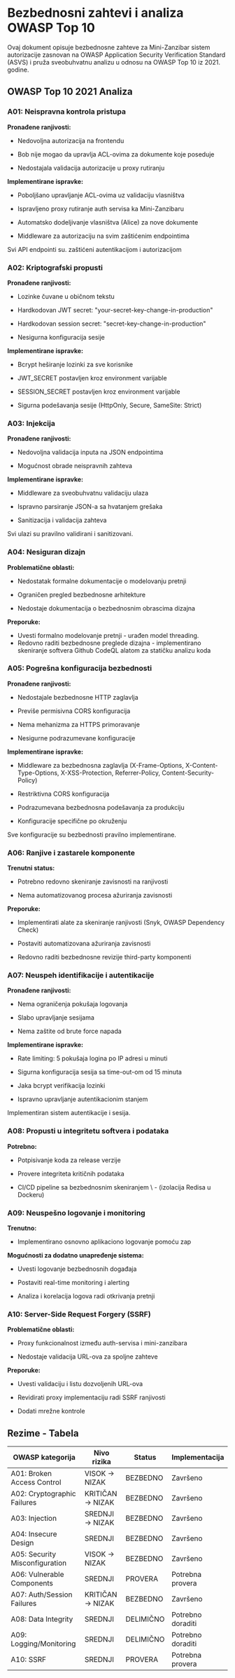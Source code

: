 # **Bezbednosni zahtevi i analiza OWASP Top 10**

Ovaj dokument opisuje bezbednosne zahteve za Mini-Zanzibar sistem autorizacije zasnovan na OWASP Application Security Verification Standard (ASVS) i pruža sveobuhvatnu analizu u odnosu na OWASP Top 10 iz 2021\. godine.

## **OWASP Top 10 2021 Analiza**

### **A01: Neispravna kontrola pristupa**

**Pronađene ranjivosti:**

* Nedovoljna autorizacija na frontendu

* Bob nije mogao da upravlja ACL-ovima za dokumente koje poseduje

* Nedostajala validacija autorizacije u proxy rutiranju

**Implementirane ispravke:**

* Poboljšano upravljanje ACL-ovima uz validaciju vlasništva

* Ispravljeno proxy rutiranje auth servisa ka Mini-Zanzibaru

* Automatsko dodeljivanje vlasništva (Alice) za nove dokumente

* Middleware za autorizaciju na svim zaštićenim endpointima

Svi API endpointi su. zaštićeni autentikacijom i autorizacijom

### **A02: Kriptografski propusti**

**Pronađene ranjivosti:**

* Lozinke čuvane u običnom tekstu

* Hardkodovan JWT secret: "your-secret-key-change-in-production"

* Hardkodovan session secret: "secret-key-change-in-production"

* Nesigurna konfiguracija sesije

**Implementirane ispravke:**

* Bcrypt heširanje lozinki za sve korisnike

* JWT\_SECRET postavljen kroz environment varijable

* SESSION\_SECRET postavljen kroz environment varijable

* Sigurna podešavanja sesije (HttpOnly, Secure, SameSite: Strict)

### **A03: Injekcija**

**Pronađene ranjivosti:**

* Nedovoljna validacija inputa na JSON endpointima

* Mogućnost obrade neispravnih zahteva

**Implementirane ispravke:**

* Middleware za sveobuhvatnu validaciju ulaza

* Ispravno parsiranje JSON-a sa hvatanjem grešaka

* Sanitizacija i validacija zahteva

Svi ulazi su pravilno validirani i sanitizovani.

### **A04: Nesiguran dizajn**

**Problematične oblasti:**

* Nedostatak formalne dokumentacije o modelovanju pretnji

* Ograničen pregled bezbednosne arhitekture

* Nedostaje dokumentacija o bezbednosnim obrascima dizajna

**Preporuke:**

* Uvesti formalno modelovanje pretnji \- urađen model threading.  
* Redovno raditi bezbednosne preglede dizajna \- implementirano skeniranje softvera Github CodeQL alatom za statičku analizu koda

### **A05: Pogrešna konfiguracija bezbednosti**

**Pronađene ranjivosti:**

* Nedostajale bezbednosne HTTP zaglavlja

* Previše permisivna CORS konfiguracija

* Nema mehanizma za HTTPS primoravanje

* Nesigurne podrazumevane konfiguracije

**Implementirane ispravke:**

* Middleware za bezbednosna zaglavlja (X-Frame-Options, X-Content-Type-Options, X-XSS-Protection, Referrer-Policy, Content-Security-Policy)

* Restriktivna CORS konfiguracija

* Podrazumevana bezbednosna podešavanja za produkciju

* Konfiguracije specifične po okruženju

Sve konfiguracije su bezbednosti pravilno implementirane.

### **A06: Ranjive i zastarele komponente**

**Trenutni status:**

* Potrebno redovno skeniranje zavisnosti na ranjivosti

* Nema automatizovanog procesa ažuriranja zavisnosti

**Preporuke:**

* Implementirati alate za skeniranje ranjivosti (Snyk, OWASP Dependency Check)

* Postaviti automatizovana ažuriranja zavisnosti

* Redovno raditi bezbednosne revizije third-party komponenti

### **A07: Neuspeh identifikacije i autentikacije**

**Pronađene ranjivosti:**

* Nema ograničenja pokušaja logovanja

* Slabo upravljanje sesijama

* Nema zaštite od brute force napada

**Implementirane ispravke:**

* Rate limiting: 5 pokušaja logina po IP adresi u minuti

* Sigurna konfiguracija sesija sa time-out-om od 15 minuta

* Jaka bcrypt verifikacija lozinki

* Ispravno upravljanje autentikacionim stanjem

Implementiran sistem autentikacije i sesija.

### **A08: Propusti u integritetu softvera i podataka**

**Potrebno:**

* Potpisivanje koda za release verzije

* Provere integriteta kritičnih podataka

* CI/CD pipeline sa bezbednosnim skeniranjem \ - (izolacija Redisa u Dockeru)

### **A09: Neuspešno logovanje i monitoring**

**Trenutno:**

* Implementirano osnovno aplikaciono logovanje pomoću zap

**Mogućnosti za dodatno unapređenje sistema:**

* Uvesti logovanje bezbednosnih događaja

* Postaviti real-time monitoring i alerting

* Analiza i korelacija logova radi otkrivanja pretnji

### **A10: Server-Side Request Forgery (SSRF)**

**Problematične oblasti:**

* Proxy funkcionalnost između auth-servisa i mini-zanzibara

* Nedostaje validacija URL-ova za spoljne zahteve

**Preporuke:**

* Uvesti validaciju i listu dozvoljenih URL-ova

* Revidirati proxy implementaciju radi SSRF ranjivosti

* Dodati mrežne kontrole

## **Rezime \- Tabela**

| OWASP kategorija | Nivo rizika | Status | Implementacija |
| ----- | ----- | ----- | ----- |
| A01: Broken Access Control | VISOK → NIZAK | BEZBEDNO | Završeno |
| A02: Cryptographic Failures | KRITIČAN → NIZAK | BEZBEDNO | Završeno |
| A03: Injection | SREDNJI → NIZAK | BEZBEDNO | Završeno |
| A04: Insecure Design | SREDNJI | BEZBEDNO | Završeno |
| A05: Security Misconfiguration | VISOK → NIZAK | BEZBEDNO | Završeno |
| A06: Vulnerable Components | SREDNJI | PROVERA | Potrebna provera |
| A07: Auth/Session Failures | KRITIČAN → NIZAK | BEZBEDNO | Završeno |
| A08: Data Integrity | SREDNJI | DELIMIČNO | Potrebno doraditi |
| A09: Logging/Monitoring | SREDNJI | DELIMIČNO | Potrebno doraditi |
| A10: SSRF | SREDNJI | PROVERA | Potrebna provera |

